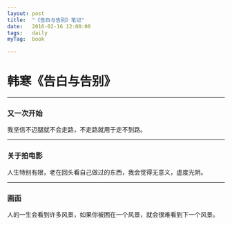 ```yaml
---
layout: post
title:  "《告白与告别》笔记"
date:   2016-02-16 12:00:00
tags:	daily
myTag:	book	

---
```


# 韩寒《告白与告别》

-------------------

### 又一次开始

我坚信不迈腿就不会走路，不走路就用于走不到路。

---

### 关于拍电影

人生特别有限，老在回头看自己做过的东西，我会觉得无意义，虚度光阴。

---

### 画面

人的一生会看到许多风景，如果你被困在一个风景，就会很难看到下一个风景。
